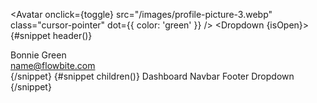 <Avatar onclick={toggle} src="/images/profile-picture-3.webp" class="cursor-pointer" dot={{ color: 'green' }} />
<Dropdown {isOpen}>
    {#snippet header()}
        <div>Bonnie Green</div>
        <div class="truncate font-medium">name@flowbite.com</div>
    {/snippet}
    {#snippet children()}
        <DropdownItem href="/">Dashboard</DropdownItem>
        <DropdownItem href="/nav">Navbar</DropdownItem>
        <DropdownItem href="/footer">Footer</DropdownItem>
        <DropdownDivider />
        <DropdownItem href="/dropdown">Dropdown</DropdownItem>
    {/snippet}
</Dropdown>